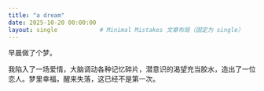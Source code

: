 ```yaml
---
title: "a dream"
date: 2025-10-20 00:00:00
layout: single            # Minimal Mistakes 文章布局（固定为 single）
---
```


早晨做了个梦。

我陷入了一场爱情，大脑调动各种记忆碎片，潜意识的渴望充当胶水，造出了一位恋人。梦里幸福，醒来失落，这已经不是第一次。

